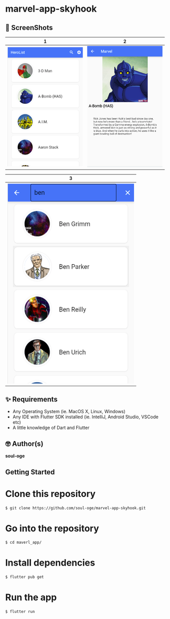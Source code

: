 # marvel-app-skyhook

## 📸 ScreenShots
| 1 | 2 |
|-------|-------|
|<img src="Screenshots/1.png" width="400">|<img src="Screenshots/2.png" width="400">|

|   3  |
|-------|
|<img src="Screenshots/3.png" width="400">



## ✨ Requirements
* Any Operating System (ie. MacOS X, Linux, Windows)
* Any IDE with Flutter SDK installed (ie. IntelliJ, Android Studio, VSCode etc)
* A little knowledge of Dart and Flutter

## 🤓 Author(s)
**soul-oge**

## Getting Started

# Clone this repository
```bash
$ git clone https://github.com/soul-oge/marvel-app-skyhook.git
```
# Go into the repository
```bash
$ cd maverl_app/
```
# Install dependencies
```bash
$ flutter pub get
```
# Run the app
```bash
$ flutter run
```

